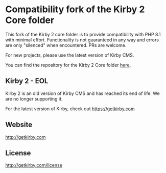 # Compatibility fork of the Kirby 2 Core folder

This fork of the Kirby 2 core folder is to provide compatibility with PHP 8.1 with minimal effort. 
Functionality is not guaranteed in any way and errors are only "silenced" when encountered. PRs are welcome.

For new projects, please use the latest version of Kirby CMS.

You can find the repository for the Kirby 2 Core folder [here](https://github.com/rasteiner/k2-panel-compat).

## Kirby 2 - EOL

Kirby 2 is an old version of Kirby CMS and has reached its end of life. We are no longer supporting it. 

For the latest version of Kirby, check out https://getkirby.com

## Website
<http://getkirby.com>

## License
<http://getkirby.com/license>
